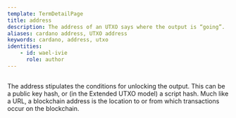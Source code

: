 ```yaml
---
template: TermDetailPage
title: address
description: The address of an UTXO says where the output is “going”.
aliases: cardano address, UTXO address
keywords: cardano, address, utxo
identities: 
    - id: wael-ivie
      role: author
---
```

##

The address stipulates the conditions for unlocking the output. This can be a public key hash, or (in the Extended UTXO model) a script hash. 	Much like a URL, a blockchain address is the location to or from which transactions occur on the blockchain. 